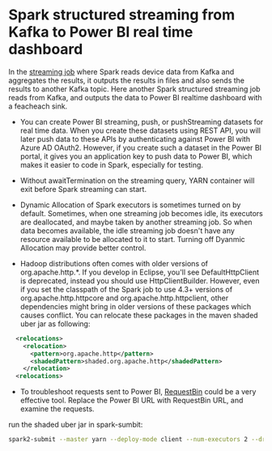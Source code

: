 # Spark structured streaming from Kafka to Power BI real time dashboard

In the [streaming job](/IoTKafkaSpark/2.Streaming) where Spark reads device data from Kafka and aggregates the results, it outputs the results in files and also sends the results to another Kafka topic.  Here another Spark structured streaming job reads from Kafka, and outputs the data to Power BI realtime dashboard with a feacheach sink. 

* You can create Power BI streaming, push, or pushStreaming datasets for real time data.  When you create these datasets using REST API, you will later push data to these APIs by authenticating against Power BI with Azure AD OAuth2.  However, if you create such a dataset in the Power BI portal, it gives you an application key to push data to Power BI, which makes it easier to code in Spark, especially for testing.

* Without awaitTermination on the streaming query, YARN container will exit before Spark streaming can start. 

* Dynamic Allocation of Spark executors is sometimes turned on by default.  Sometimes, when one streaming job becomes idle, its executors are deallocated, and maybe taken by another streaming job. So when data becomes available, the idle streaming job doesn't have any resource available to be allocated to it to start.  Turning off Dyanmic Allocation may provide better control.

* Hadoop distributions often comes with older versions of org.apache.http.*.  If you develop in Eclipse, you'll see DefaultHttpClient is deprecated, instead you should use HttpClientBuilder.  However, even if you set the classpath of the Spark job to use 4.3+ versions of org.apache.http.httpcore and org.apache.http.httpclient, other dependencies might bring in older versions of these packages which causes conflict.  You can relocate these packages in the maven shaded uber jar as following:
```xml
  <relocations>
    <relocation>
      <pattern>org.apache.http</pattern>
      <shadedPattern>shaded.org.apache.http</shadedPattern>
    </relocation>
  <relocations>
```

* To troubleshoot requests sent to Power BI, [RequestBin](https://requestb.in/) could be a very effective tool. Replace the Power BI URL with RequestBin URL, and examine the requests.

run the shaded uber jar in spark-sumbit:
```bash
spark2-submit --master yarn --deploy-mode client --num-executors 2 --driver-java-options='-Dlog4j.configuration=file:log4j.properties' --class org.pliu.iot.bi.stream2powerbi ./powerbi-sink-0.0.1.jar
```
